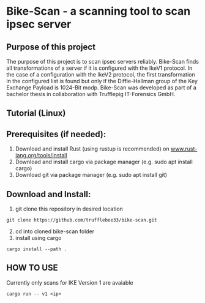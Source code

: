 # Bike-Scan - a scanning tool to scan ipsec server

## Purpose of this project
The purpose of this project is to scan ipsec servers reliably.
Bike-Scan finds all transformations of a server if it is configured with the IkeV1 protocol.
In the case of a configuration with the IkeV2 protocol, the first transformation in the configured list is found but only if the Diffie-Hellman group of the Key Exchange Payload is 1024-Bit modp.
Bike-Scan was developed as part of a bachelor thesis in collaboration with Trufflepig IT-Forensics GmbH.

## Tutorial (Linux)

## Prerequisites (if needed):
1. Download and install Rust (using rustup is recommended) on www.rust-lang.org/tools/install
2. Download and install cargo via package manager (e.g. sudo apt install cargo)
3. Download git via package manager (e.g. sudo apt install git)

## Download and Install:
1. git clone this repository in desired location
```
git clone https://github.com/trufflebee33/bike-scan.git
```
2. cd into cloned bike-scan folder
3. install using cargo
```
cargo install --path .
```

## HOW TO USE
Currently only scans for IKE Version 1 are avaiable
```
cargo run -- v1 <ip>
```
